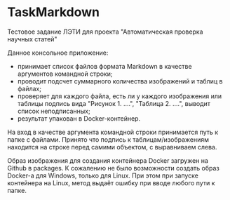 # TaskMarkdown
Тестовое задание ЛЭТИ для проекта "Автоматическая проверка научных статей"

Данное консольное приложение:
- принимает список файлов формата Markdown в качестве аргументов командной строки;
- проводит подсчет суммарного количества изображений и таблиц в файлах;
- проверяет для каждого файла, есть ли у каждого изображения или таблицы подпись вида "Рисунок 1. ....", "Таблица 2. ....", выводит список неподписанных;
- результат упакован в Docker-контейнер.

На вход в качестве аргумента командной строки принимается путь к папке с файлами.
Принято что подпись к таблицам/изображениям находится на строке перед самими объектом, с выравниваем слева.

Образ изображения для создания контейнера Docker загружен на Github в packages. К сожалению не было возможности создать образ Docker-а для Windows, только для Linux. При этом при запуске контейнера на Linux, метод выдаёт ошибку при вводе любого пути к папке.
